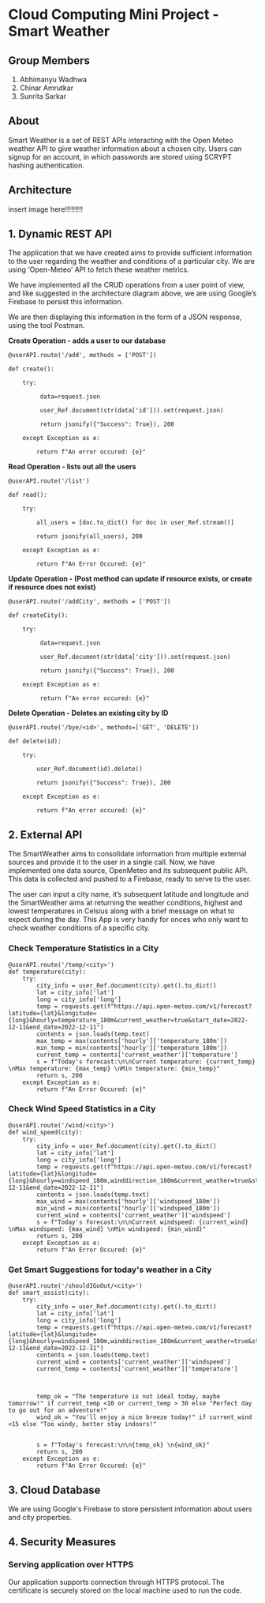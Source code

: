 # Cloud Computing Mini Project - Smart Weather

## Group Members
1. Abhimanyu Wadhwa
2. Chinar Amrutkar
3. Sunrita Sarkar

## About

Smart Weather is a set of REST APIs interacting with the Open Meteo weather API to give weather information about a chosen city. Users can signup for an account, in which passwords are stored using SCRYPT hashing authentication. 

## Architecture

insert image here!!!!!!!!!


## 1. Dynamic REST API

The application that we have created aims to provide sufficient information to the user regarding the weather and conditions of a particular city. We are using ‘Open-Meteo’ API to fetch these weather metrics.

We have implemented all the CRUD operations from a user point of view, and like suggested in the architecture diagram above, we are using Google’s Firebase to persist this information.

We are then displaying this information in the form of a JSON response, using the tool Postman. 



**Create Operation - adds a user to our database**




```
@userAPI.route('/add', methods = ['POST'])

def create():

    try:

         data=request.json

         user_Ref.document(str(data['id'])).set(request.json)

         return jsonify({"Success": True}), 200

    except Exception as e:

        return f"An error occured: {e}"
```




**Read Operation - lists out all the users**


```
@userAPI.route('/list')

def read():

    try:

        all_users = [doc.to_dict() for doc in user_Ref.stream()]

        return jsonify(all_users), 200

    except Exception as e:

        return f"An Error Occured: {e}"

```



**Update Operation - (Post method can update if resource exists, or create if resource does not exist)**


```
@userAPI.route('/addCity', methods = ['POST'])

def createCity():

    try:

         data=request.json

         user_Ref.document(str(data['city'])).set(request.json)

         return jsonify({"Success": True}), 200

    except Exception as e:

         return f"An error occured: {e}"
```





**Delete Operation -  Deletes an existing city by ID**


```
@userAPI.route('/bye/<id>', methods=['GET', 'DELETE'])

def delete(id):

    try:

        user_Ref.document(id).delete()

        return jsonify({"Success": True}), 200

    except Exception as e:

        return f"An error occured: {e}"
```


## 2. External API

The SmartWeather aims to consolidate information from multiple external sources and provide it to the user in a single call. Now, we have implemented one data source, OpenMeteo and its subsequent public API. This data is collected and pushed to a Firebase, ready to serve to the user.

The user can input a city name, it’s subsequent latitude and longitude and the SmartWeather aims at returning the weather conditions, highest and lowest temperatures in Celsius along with a brief message on what to expect during the day. This App is very handy for onces who only want to check weather conditions of a specific city.

### Check Temperature Statistics in a City

```
@userAPI.route('/temp/<city>')
def temperature(city):
    try:
        city_info = user_Ref.document(city).get().to_dict()
        lat = city_info['lat']
        long = city_info['long']
        temp = requests.get(f"https://api.open-meteo.com/v1/forecast?latitude={lat}&longitude={long}&hourly=temperature_180m&current_weather=true&start_date=2022-12-11&end_date=2022-12-11")
        contents = json.loads(temp.text)
        max_temp = max(contents['hourly']['temperature_180m'])
        min_temp = min(contents['hourly']['temperature_180m'])
        current_temp = contents['current_weather']['temperature']
        s = f"Today's forecast:\n\nCurrent temperature: {current_temp} \nMax temperature: {max_temp} \nMin temperature: {min_temp}"
        return s, 200
    except Exception as e:
        return f"An Error Occured: {e}"
```

### Check Wind Speed Statistics in a City

```
@userAPI.route('/wind/<city>')
def wind_speed(city):
    try:
        city_info = user_Ref.document(city).get().to_dict()
        lat = city_info['lat']
        long = city_info['long']
        temp = requests.get(f"https://api.open-meteo.com/v1/forecast?latitude={lat}&longitude={long}&hourly=windspeed_180m,winddirection_180m&current_weather=true&start_date=2022-12-11&end_date=2022-12-11")
        contents = json.loads(temp.text)
        max_wind = max(contents['hourly']['windspeed_180m'])
        min_wind = min(contents['hourly']['windspeed_180m'])
        current_wind = contents['current_weather']['windspeed']
        s = f"Today's forecast:\n\nCurrent windspeed: {current_wind} \nMax windspeed: {max_wind} \nMin windspeed: {min_wind}"
        return s, 200
    except Exception as e:
        return f"An Error Occured: {e}"
```

### Get Smart Suggestions for today's weather in a City

```
@userAPI.route('/shouldIGoOut/<city>')
def smart_assist(city):
    try:
        city_info = user_Ref.document(city).get().to_dict()
        lat = city_info['lat']
        long = city_info['long']
        temp = requests.get(f"https://api.open-meteo.com/v1/forecast?latitude={lat}&longitude={long}&hourly=windspeed_180m,winddirection_180m&current_weather=true&start_date=2022-12-11&end_date=2022-12-11")
        contents = json.loads(temp.text)
        current_wind = contents['current_weather']['windspeed']
        current_temp = contents['current_weather']['temperature']

        
        
        temp_ok = "The temperature is not ideal today, maybe tomorrow!" if current_temp <10 or current_temp > 30 else "Perfect day to go out for an adventure!"
        wind_ok = "You'll enjoy a nice breeze today!" if current_wind <15 else "Too windy, better stay indoors!"

        
        s = f"Today's forecast:\n\n{temp_ok} \n{wind_ok}"
        return s, 200
    except Exception as e:
        return f"An Error Occured: {e}"
```

## 3. Cloud Database

We are using Google's Firebase to store persistent information about users and city properties. 


## 4. Security Measures

### Serving application over HTTPS
Our application supports connection through HTTPS protocol.  The certificate is securely stored on the local machine used to run the code.


